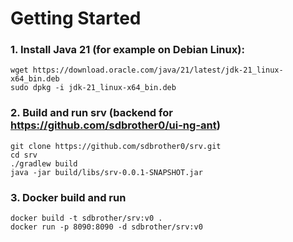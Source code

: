 # Getting Started

### 1. Install Java 21 (for example on Debian Linux):
```
wget https://download.oracle.com/java/21/latest/jdk-21_linux-x64_bin.deb
sudo dpkg -i jdk-21_linux-x64_bin.deb
```

### 2. Build and run srv (backend for https://github.com/sdbrother0/ui-ng-ant)

```
git clone https://github.com/sdbrother0/srv.git
cd srv
./gradlew build
java -jar build/libs/srv-0.0.1-SNAPSHOT.jar
```

### 3. Docker build and run
```
docker build -t sdbrother/srv:v0 .
docker run -p 8090:8090 -d sdbrother/srv:v0
```